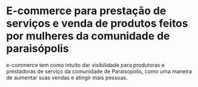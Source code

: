 # E-commerce para prestação de serviços e venda de produtos feitos por mulheres da comunidade de paraisópolis

e-commerce tem como intuito dar visibilidade para produtoras e prestadoras de serviço da comunidade de Paraisópolis, como uma maneira de aumentar suas vendas e atingir mais pessoas. 

